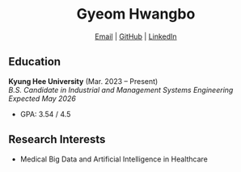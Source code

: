 <h1 align="center">Gyeom Hwangbo</h1>
<p align="center">
  <a href="mailto:hbgyeom@gmail.com">Email</a> | 
  <a href="https://github.com/hbgyeom1">GitHub</a> | 
  <a href="https://linkedin.com/in/gyeom-hwangbo-6338a6377">LinkedIn</a><br>
</p>

## Education
**Kyung Hee University** (Mar. 2023 – Present)<br>
*B.S. Candidate in Industrial and Management Systems Engineering Expected May 2026*
- GPA: 3.54 / 4.5

## Research Interests
- Medical Big Data and Artificial Intelligence in Healthcare
